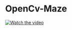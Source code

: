 # OpenCv-Maze

[![Watch the video](https://img.youtube.com/vi/yZ0Jc-ug_OY/0.jpg)](https://www.youtube.com/watch?v=yZ0Jc-ug_OY)